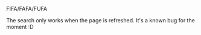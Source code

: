 FIFA/FAFA/FUFA

The search only works when the page is refreshed. It's a known bug for the moment :D
